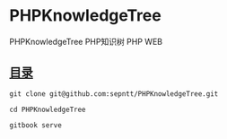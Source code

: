 # PHPKnowledgeTree
PHPKnowledgeTree PHP知识树 PHP WEB 

## [目录](SUMMARY.md)

```
git clone git@github.com:sepntt/PHPKnowledgeTree.git

cd PHPKnowledgeTree

gitbook serve
```